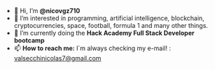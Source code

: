 - 👋 Hi, I’m **@nicovgz710**
- 👀 I’m interested in programming, artificial intelligence, blockchain, cryptocurrencies, space, football, formula 1 and many other things.
- 🌱 I’m currently doing the **Hack Academy Full Stack Developer bootcamp**
- 📫 **How to reach me:** I´m always checking my e-mail! : valsecchinicolas7@gmail.com


<!---
nicovgz710/nicovgz710 is a ✨ special ✨ repository because its `README.md` (this file) appears on your GitHub profile.
You can click the Preview link to take a look at your changes.
--->
